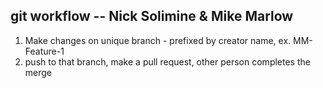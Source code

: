 ## git workflow -- Nick Solimine & Mike Marlow

1. Make changes on unique branch - prefixed by creator name, ex. MM-Feature-1
1. push to that branch, make a pull request, other person completes the merge


